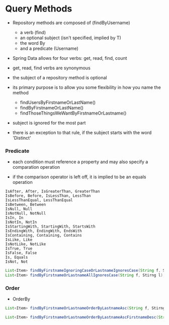 # Query Methods

- Repository methods are composed of (findByUsername)
  - a verb (find)
  - an optional subject (isn't specified, implied by T)
  - the word By
  - and a predicate (Username)

- Spring Data allows for four verbs: get, read, find, count
- get, read, find verbs are synonymous

- the subject of a repository method is optional
- its primary purpose is to allow you some flexibility in how you name the method
  - findUsersByFirstnameOrLastName()
  - findByFirstnameOrLastName()
  - findThoseThingsWeWantByFirstnameOrLastname()

- subject is ignored for the most part
- there is an exception to that rule, if the subject starts with the word 'Distinct'

### Predicate

- each condition must reference a property and may also specify a comparation operation

- if the comparison operator is left off, it is implied to be an equals operation


```shell
IsAfter, After, IsGreaterThan, GreaterThan
IsBefore, Before, IsLessThan, LessThan
IsLessThanEqual, LessThanEqual
IsBetween, Between
IsNull, Null
IsNotNull, NotNull
IsIn, In
IsNotIn, NotIn
IsStartingWith, StartingWith, StartsWith
IsEndingWith, EndingWith, EndsWith
IsContaining, Containing, Contains
IsLike, Like
IsNotLike, NotLike
IsTrue, True
IsFalse, False
Is, Equals
IsNot, Not
```

```java
List<Item> findByFirstnameIgnoringCaseOrLastnameIgnoresCase(String f, Stirng l);
List<Item> findByFirstnameOrLastnameAllIgnoresCase(String f, Stirng l);
```

### Order

- OrderBy

```java
List<Item> findByFirstnameOrLastnameOrderByLastnameAsc(String f, Stirng l);

List<Item> findByFirstnameOrLastnameOrderByLastnameAscFirstnameDesc(String f, Stirng l);
```
